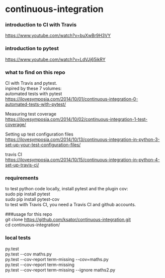 # continuous-integration

### introduction to CI with Travis   
https://www.youtube.com/watch?v=buXwBr9H3VY  

### introduction to pytest
https://www.youtube.com/watch?v=LdVJj65ikRY 

### what to find on this repo
CI with Travis and pytest.    
inpired by these 7 volumes:   
automated tests with pytest   
https://ilovesymposia.com/2014/10/01/continuous-integration-0-automated-tests-with-pytest/  

Measuring test coverage  
https://ilovesymposia.com/2014/10/02/continuous-integration-1-test-coverage/  

Setting up test configuration files  
https://ilovesymposia.com/2014/10/13/continuous-integration-in-python-3-set-up-your-test-configuration-files/  

travis CI  
https://ilovesymposia.com/2014/10/15/continuous-integration-in-python-4-set-up-travis-ci/  

### requirements
to test python code locally, install pytest and the plugin cov:  
sudo pip install pytest  
sudo pip install pytest-cov   
to test with Travis CI, you need a Travis CI and github accounts.      

###usage for this repo  
git clone https://github.com/ksator/continuous-integration.git  
cd continuous-integration/ 

### local tests  
py.test  
py.test --cov maths.py  
py.test --cov-report term-missing --cov=maths.py  
py.test --cov-report term-missing  
py.test --cov-report term-missing --ignore maths2.py  








